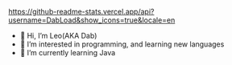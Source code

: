 https://github-readme-stats.vercel.app/api?username=DabLoad&show_icons=true&locale=en
- 👋 Hi, I’m Leo(AKA Dab)
- 👀 I’m interested in programming, and learning new languages
- 🌱 I’m currently learning Java



<!---
DabLoad/DabLoad is a ✨ special ✨ repository because its `README.md` (this file) appears on your GitHub profile.
You can click the Preview link to take a look at your changes.
--->
